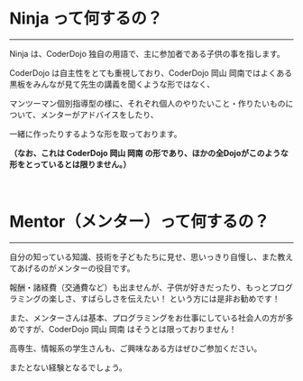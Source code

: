 <!--
[title: よくある質問 (F&Q) ]
[desc: お問い合わせなどでよく質問さえれる事項をまとめています。]
 -->

# Ninja って何するの？
---
Ninja は、CoderDojo 独自の用語で、主に参加者である子供の事を指します。

CoderDojo は自主性をとても重視しており、CoderDojo 岡山 岡南ではよくある黒板をみんなが見て先生の講義を聞くような形ではなく、

マンツーマン個別指導型の様に、それぞれ個人のやりたいこと・作りたいものについて、メンターがアドバイスをしたり、

一緒に作ったりするような形を取っております。

**（なお、これは CoderDojo 岡山 岡南 の形であり、ほかの全Dojoがこのような形をとっているとは限りません。）**

<br/>

# Mentor（メンター）って何するの？
---
自分の知っている知識、技術を子どもたちに見せ、思いっきり自慢し、また教えてあげるのがメンターの役目です。

報酬・諸経費（交通費など）も出ませんが、子供が好きだったり、もっとプログラミングの楽しさ、すばらしさを伝えたい！
という方には是非お勧めです！

また、メンターさんは基本、プログラミングをお仕事にしている社会人の方が多めですが、CoderDojo 岡山 岡南 はそうとは限っておりません！

高専生、情報系の学生さんも、ご興味なある方はぜひご参加ください。

またとない経験となるでしょう。

<!--### 申し込み方法-->

<!-- TODO: 申し込みリンクの追加 -->
